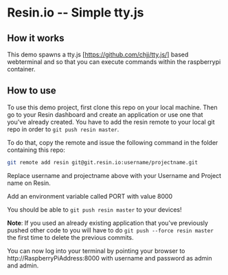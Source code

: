 # Resin.io -- Simple tty.js

## How it works

This demo spawns a tty.js [https://github.com/chjj/tty.js/] based webterminal and so that you can execute commands within the raspberrypi container.

## How to use

To use this demo project, first clone this repo on your local machine. Then go to your
Resin dashboard and create an application or use one that you've already created. You
have to add the resin remote to your local git repo in order to `git push resin master`.

To do that, copy the remote and issue the following command in the folder containing this
repo:

```bash
git remote add resin git@git.resin.io:username/projectname.git
```
Replace username and projectname above with your Username and Project name on Resin.

Add an environment variable called PORT with value 8000

You should be able to `git push resin master` to your devices!

**Note**: If you used an already existing application that you've previously pushed other code
to you will have to do `git push --force resin master` the first time to delete the previous
commits.

You can now log into your terminal by pointing your browser to http://RaspberryPiAddress:8000
with username and password as admin and admin.
